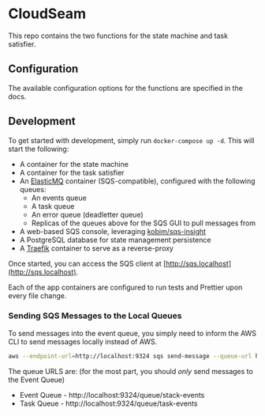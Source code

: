 
# CloudSeam

This repo contains the two functions for the state machine and task satisfier. 


## Configuration

The available configuration options for the functions are specified in the docs.


## Development

To get started with development, simply run `docker-compose up -d`. This will start the following:

- A container for the state machine
- A container for the task satisfier
- An [ElasticMQ](https://github.com/adamw/elasticmq) container (SQS-compatible), configured with the following queues:
  - An events queue
  - A task queue
  - An error queue (deadletter queue)
  - Replicas of the queues above for the SQS GUI to pull messages from
- A web-based SQS console, leveraging [kobim/sqs-insight](https://github.com/kobim/sqs-insight.git)
- A PostgreSQL database for state management persistence
- A [Traefik](https://traefik.io) container to serve as a reverse-proxy

Once started, you can access the SQS client at [http://sqs.localhost](http://sqs.localhost).

Each of the app containers are configured to run tests and Prettier upon every file change.


### Sending SQS Messages to the Local Queues

To send messages into the event queue, you simply need to inform the AWS CLI to send messages locally instead of AWS.

```bash
aws --endpoint-url=http://localhost:9324 sqs send-message --queue-url http://localhost:9324/queue/stack-events --message-body '{"stackId":"master","machine":"v1-sample","event":"LAUNCH"}'
```

The queue URLS are: (for the most part, you should _only_ send messages to the Event Queue)

- Event Queue - http://localhost:9324/queue/stack-events
- Task Queue - http://localhost:9324/queue/task-events



